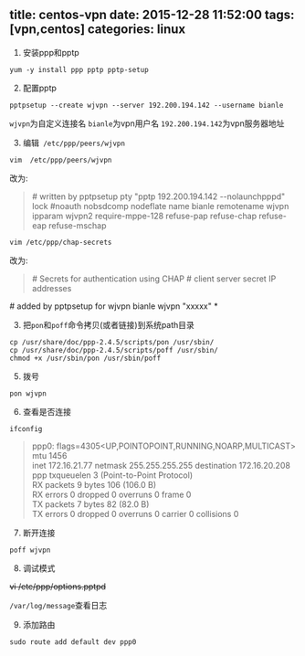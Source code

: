 title: centos-vpn
date: 2015-12-28 11:52:00
tags: [vpn,centos]
categories: linux
---

1. 安装ppp和pptp  
```
yum -y install ppp pptp pptp-setup
```

2. 配置pptp  
```
pptpsetup --create wjvpn --server 192.200.194.142 --username bianle
```
`wjvpn`为自定义连接名
`bianle`为vpn用户名
`192.200.194.142`为vpn服务器地址

3. 编辑` /etc/ppp/peers/wjvpn`  
```
vim  /etc/ppp/peers/wjvpn
```
改为:  
>\# written by pptpsetup
pty "pptp 192.200.194.142 --nolaunchpppd"
lock
\#noauth
nobsdcomp
nodeflate
name bianle
remotename wjvpn
ipparam wjvpn2
require-mppe-128
refuse-pap
refuse-chap
refuse-eap
refuse-mschap

```
vim /etc/ppp/chap-secrets
```
改为:  
>\# Secrets for authentication using CHAP
\# client        server  secret                  IP addresses  
  
\# added by pptpsetup for wjvpn
bianle wjvpn "xxxxx" *

3. 把`pon`和`poff`命令拷贝(或者链接)到系统path目录  
```
cp /usr/share/doc/ppp-2.4.5/scripts/pon /usr/sbin/
cp /usr/share/doc/ppp-2.4.5/scripts/poff /usr/sbin/
chmod +x /usr/sbin/pon /usr/sbin/poff
```

5. 拨号  
```
pon wjvpn
```

6. 查看是否连接

```
ifconfig
```

>ppp0: flags=4305<UP,POINTOPOINT,RUNNING,NOARP,MULTICAST>  mtu 1456  
inet 172.16.21.77  netmask 255.255.255.255  destination 172.16.20.208  
ppp  txqueuelen 3  (Point-to-Point Protocol)  
RX packets 9  bytes 106 (106.0 B)  
RX errors 0  dropped 0  overruns 0  frame 0  
TX packets 7  bytes 82 (82.0 B)  
TX errors 0  dropped 0 overruns 0  carrier 0  collisions 0

7. 断开连接  
```
poff wjvpn
```

8. 调试模式


~~vi /etc/ppp/options.pptpd~~


`/var/log/message`查看日志


9. 添加路由
```
sudo route add default dev ppp0
```


